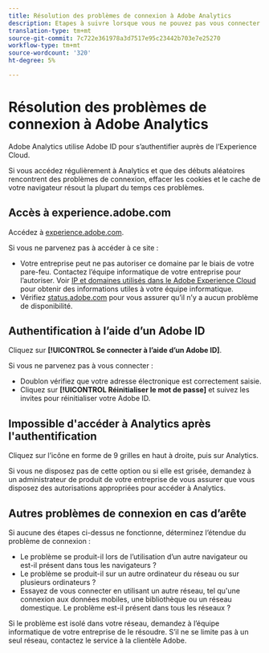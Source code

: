 ```yaml
---
title: Résolution des problèmes de connexion à Adobe Analytics
description: Etapes à suivre lorsque vous ne pouvez pas vous connecter à Adobe Analytics.
translation-type: tm+mt
source-git-commit: 7c722e361978a3d7517e95c23442b703e7e25270
workflow-type: tm+mt
source-wordcount: '320'
ht-degree: 5%

---
```



# Résolution des problèmes de connexion à Adobe Analytics

Adobe Analytics utilise Adobe ID pour s’authentifier auprès de l’Experience Cloud.

Si vous accédez régulièrement à Analytics et que des débuts aléatoires rencontrent des problèmes de connexion, effacer les cookies et le cache de votre navigateur résout la plupart du temps ces problèmes.

## Accès à experience.adobe.com

Accédez à [experience.adobe.com](https://experience.adobe.com).

Si vous ne parvenez pas à accéder à ce site :

* Votre entreprise peut ne pas autoriser ce domaine par le biais de votre pare-feu. Contactez l’équipe informatique de votre entreprise pour l’autoriser. Voir [IP et domaines utilisés dans le Adobe Experience Cloud](https://helpx.adobe.com/fr/analytics/kb/adobe-ip-addresses.html) pour obtenir des informations utiles à votre équipe informatique.
* Vérifiez [status.adobe.com](https://status.adobe.com) pour vous assurer qu’il n’y a aucun problème de disponibilité.

## Authentification à l’aide d’un Adobe ID

Cliquez sur **[!UICONTROL Se connecter à l’aide d’un Adobe ID]**.

Si vous ne parvenez pas à vous connecter :

* Doublon vérifiez que votre adresse électronique est correctement saisie.
* Cliquez sur **[!UICONTROL Réinitialiser le mot de passe]** et suivez les invites pour réinitialiser votre Adobe ID.

## Impossible d&#39;accéder à Analytics après l&#39;authentification

Cliquez sur l’icône en forme de 9 grilles en haut à droite, puis sur Analytics.

Si vous ne disposez pas de cette option ou si elle est grisée, demandez à un administrateur de produit de votre entreprise de vous assurer que vous disposez des autorisations appropriées pour accéder à Analytics.

## Autres problèmes de connexion en cas d’arête

Si aucune des étapes ci-dessus ne fonctionne, déterminez l’étendue du problème de connexion :

* Le problème se produit-il lors de l’utilisation d’un autre navigateur ou est-il présent dans tous les navigateurs ?
* Le problème se produit-il sur un autre ordinateur du réseau ou sur plusieurs ordinateurs ?
* Essayez de vous connecter en utilisant un autre réseau, tel qu&#39;une connexion aux données mobiles, une bibliothèque ou un réseau domestique. Le problème est-il présent dans tous les réseaux ?

Si le problème est isolé dans votre réseau, demandez à l’équipe informatique de votre entreprise de le résoudre. S’il ne se limite pas à un seul réseau, contactez le service à la clientèle Adobe.
